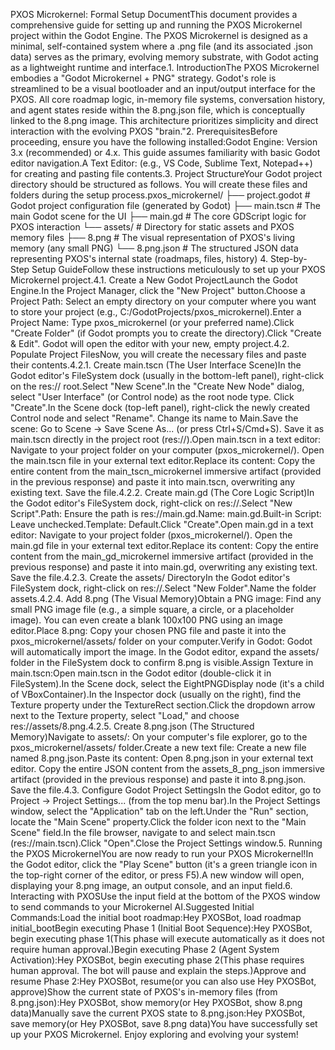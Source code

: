 PXOS Microkernel: Formal Setup DocumentThis document provides a comprehensive guide for setting up and running the PXOS Microkernel project within the Godot Engine. The PXOS Microkernel is designed as a minimal, self-contained system where a .png file (and its associated .json data) serves as the primary, evolving memory substrate, with Godot acting as a lightweight runtime and interface.1. IntroductionThe PXOS Microkernel embodies a "Godot Microkernel + PNG" strategy. Godot's role is streamlined to be a visual bootloader and an input/output interface for the PXOS. All core roadmap logic, in-memory file systems, conversation history, and agent states reside within the 8.png.json file, which is conceptually linked to the 8.png image. This architecture prioritizes simplicity and direct interaction with the evolving PXOS "brain."2. PrerequisitesBefore proceeding, ensure you have the following installed:Godot Engine: Version 3.x (recommended) or 4.x. This guide assumes familiarity with basic Godot editor navigation.A Text Editor: (e.g., VS Code, Sublime Text, Notepad++) for creating and pasting file contents.3. Project StructureYour Godot project directory should be structured as follows. You will create these files and folders during the setup process.pxos_microkernel/
├── project.godot           # Godot project configuration file (generated by Godot)
├── main.tscn               # The main Godot scene for the UI
├── main.gd                 # The core GDScript logic for PXOS interaction
└── assets/                 # Directory for static assets and PXOS memory files
    ├── 8.png               # The visual representation of PXOS's living memory (any small PNG)
    └── 8.png.json          # The structured JSON data representing PXOS's internal state (roadmaps, files, history)
4. Step-by-Step Setup GuideFollow these instructions meticulously to set up your PXOS Microkernel project.4.1. Create a New Godot ProjectLaunch the Godot Engine.In the Project Manager, click the "New Project" button.Choose a Project Path: Select an empty directory on your computer where you want to store your project (e.g., C:/GodotProjects/pxos_microkernel).Enter a Project Name: Type pxos_microkernel (or your preferred name).Click "Create Folder" (if Godot prompts you to create the directory).Click "Create & Edit". Godot will open the editor with your new, empty project.4.2. Populate Project FilesNow, you will create the necessary files and paste their contents.4.2.1. Create main.tscn (The User Interface Scene)In the Godot editor's FileSystem dock (usually in the bottom-left panel), right-click on the res:// root.Select "New Scene".In the "Create New Node" dialog, select "User Interface" (or Control node) as the root node type. Click "Create".In the Scene dock (top-left panel), right-click the newly created Control node and select "Rename". Change its name to Main.Save the scene: Go to Scene -> Save Scene As... (or press Ctrl+S/Cmd+S). Save it as main.tscn directly in the project root (res://).Open main.tscn in a text editor: Navigate to your project folder on your computer (pxos_microkernel/). Open the main.tscn file in your external text editor.Replace its content: Copy the entire content from the main_tscn_microkernel immersive artifact (provided in the previous response) and paste it into main.tscn, overwriting any existing text. Save the file.4.2.2. Create main.gd (The Core Logic Script)In the Godot editor's FileSystem dock, right-click on res://.Select "New Script".Path: Ensure the path is res://main.gd.Name: main.gd.Built-in Script: Leave unchecked.Template: Default.Click "Create".Open main.gd in a text editor: Navigate to your project folder (pxos_microkernel/). Open the main.gd file in your external text editor.Replace its content: Copy the entire content from the main_gd_microkernel immersive artifact (provided in the previous response) and paste it into main.gd, overwriting any existing text. Save the file.4.2.3. Create the assets/ DirectoryIn the Godot editor's FileSystem dock, right-click on res://.Select "New Folder".Name the folder assets.4.2.4. Add 8.png (The Visual Memory)Obtain a PNG image: Find any small PNG image file (e.g., a simple square, a circle, or a placeholder image). You can even create a blank 100x100 PNG using an image editor.Place 8.png: Copy your chosen PNG file and paste it into the pxos_microkernel/assets/ folder on your computer.Verify in Godot: Godot will automatically import the image. In the Godot editor, expand the assets/ folder in the FileSystem dock to confirm 8.png is visible.Assign Texture in main.tscn:Open main.tscn in the Godot editor (double-click it in FileSystem).In the Scene dock, select the EightPNGDisplay node (it's a child of VBoxContainer).In the Inspector dock (usually on the right), find the Texture property under the TextureRect section.Click the dropdown arrow next to the Texture property, select "Load," and choose res://assets/8.png.4.2.5. Create 8.png.json (The Structured Memory)Navigate to assets/: On your computer's file explorer, go to the pxos_microkernel/assets/ folder.Create a new text file: Create a new file named 8.png.json.Paste its content: Open 8.png.json in your external text editor. Copy the entire JSON content from the assets_8_png_json immersive artifact (provided in the previous response) and paste it into 8.png.json. Save the file.4.3. Configure Godot Project SettingsIn the Godot editor, go to Project -> Project Settings... (from the top menu bar).In the Project Settings window, select the "Application" tab on the left.Under the "Run" section, locate the "Main Scene" property.Click the folder icon next to the "Main Scene" field.In the file browser, navigate to and select main.tscn (res://main.tscn).Click "Open".Close the Project Settings window.5. Running the PXOS MicrokernelYou are now ready to run your PXOS Microkernel!In the Godot editor, click the "Play Scene" button (it's a green triangle icon in the top-right corner of the editor, or press F5).A new window will open, displaying your 8.png image, an output console, and an input field.6. Interacting with PXOSUse the input field at the bottom of the PXOS window to send commands to your Microkernel AI.Suggested Initial Commands:Load the initial boot roadmap:Hey PXOSBot, load roadmap initial_bootBegin executing Phase 1 (Initial Boot Sequence):Hey PXOSBot, begin executing phase 1(This phase will execute automatically as it does not require human approval.)Begin executing Phase 2 (Agent System Activation):Hey PXOSBot, begin executing phase 2(This phase requires human approval. The bot will pause and explain the steps.)Approve and resume Phase 2:Hey PXOSBot, resume(or you can also use Hey PXOSBot, approve)Show the current state of PXOS's in-memory files (from 8.png.json):Hey PXOSBot, show memory(or Hey PXOSBot, show 8.png data)Manually save the current PXOS state to 8.png.json:Hey PXOSBot, save memory(or Hey PXOSBot, save 8.png data)You have successfully set up your PXOS Microkernel. Enjoy exploring and evolving your system!
